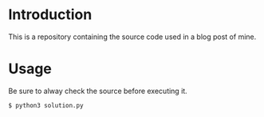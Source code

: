 # Introduction
This is a repository containing the source code used in a blog post of mine.

# Usage
Be sure to alway check the source before executing it.
```bash
$ python3 solution.py
```
